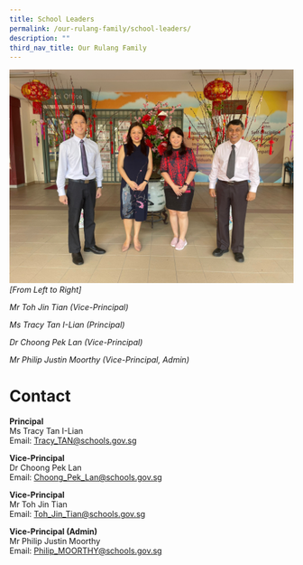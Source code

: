 ```yaml
---
title: School Leaders
permalink: /our-rulang-family/school-leaders/
description: ""
third_nav_title: Our Rulang Family
---
```

![Rulang School Leaders](/images/School%20Leaders%202023.jpeg)
_\[From Left to Right\]_

_Mr Toh Jin Tian (Vice-Principal)_

_Ms Tracy Tan I-Lian (Principal)_

_Dr Choong Pek Lan (Vice-Principal)_

_Mr Philip Justin Moorthy (Vice-Principal, Admin)_


# Contact

**Principal**  
Ms Tracy Tan I-Lian  
Email: [Tracy_TAN@schools.gov.sg](mailto:Tracy_TAN@schools.gov.sg)

**Vice-Principal**  
Dr Choong Pek Lan   
Email: [Choong_Pek_Lan@schools.gov.sg](mailto:Choong_Pek_Lan@schools.gov.sg)

**Vice-Principal**  
Mr Toh Jin Tian    
Email: [Toh_Jin_Tian@schools.gov.sg](mailto:TOH_Jin_Tian@schools.gov.sg)

**Vice-Principal (Admin)**  
Mr Philip Justin Moorthy  
Email: [Philip_MOORTHY@schools.gov.sg](mailto:Philip_MOORTHY@schools.gov.sg)